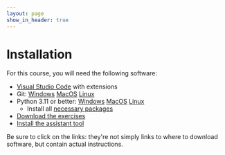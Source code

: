 ```yaml
---
layout: page
show_in_header: true
---
```


# Installation

For this course, you will need the following software:

* [Visual Studio Code](vscode.md) with extensions
* Git: [Windows](git-windows.md) [MacOS](git-macos.md) [Linux](git-linux.md)
* Python 3.11 or better: [Windows](python-windows.md) [MacOS](python-macos.md) [Linux](python-linux.md)
  * Install all [necessary packages](packages.md)
* [Download the exercises](github-classroom.md)
* [Install the assistant tool](progtool.md)

Be sure to click on the links: they're not simply links to where to download software, but contain actual instructions.
